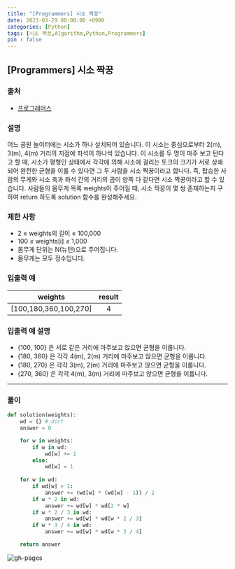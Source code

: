 ```yaml
---
title: "[Programmers] 시소 짝꿍"
date: 2023-03-29 00:00:00 +0900
categories: [Python]
tags: [시소 짝꿍,Algorithm,Python,Programmers]
pin : false
---
```


## [Programmers] 시소 짝꿍

### 출처
- <a href="https://school.programmers.co.kr/learn/courses/30/lessons/152996" target="_blank"> 프로그래머스 </a>

### **설명**

어느 공원 놀이터에는 시소가 하나 설치되어 있습니다. 이 시소는 중심으로부터 2(m), 3(m), 4(m) 거리의 지점에 좌석이 하나씩 있습니다.
이 시소를 두 명이 마주 보고 탄다고 할 때, 시소가 평형인 상태에서 각각에 의해 시소에 걸리는 토크의 크기가 서로 상쇄되어 완전한 균형을 이룰 수 있다면 그 두 사람을 시소 짝꿍이라고 합니다. 즉, 탑승한 사람의 무게와 시소 축과 좌석 간의 거리의 곱이 양쪽 다 같다면 시소 짝꿍이라고 할 수 있습니다.
사람들의 몸무게 목록 weights이 주어질 때, 시소 짝꿍이 몇 쌍 존재하는지 구하여 return 하도록 solution 함수를 완성해주세요.

### **제한 사항**
- 2 ≤ weights의 길이 ≤ 100,000
- 100 ≤ weights[i] ≤ 1,000
- 몸무게 단위는 N(뉴턴)으로 주어집니다.
- 몸무게는 모두 정수입니다.

### 입출력 예

weights|result
:--:|:--:
[100,180,360,100,270]|4


### 입출력 예 설명
- {100, 100} 은 서로 같은 거리에 마주보고 앉으면 균형을 이룹니다.
- {180, 360} 은 각각 4(m), 2(m) 거리에 마주보고 앉으면 균형을 이룹니다.
- {180, 270} 은 각각 3(m), 2(m) 거리에 마주보고 앉으면 균형을 이룹니다.
- {270, 360} 은 각각 4(m), 3(m) 거리에 마주보고 앉으면 균형을 이룹니다.

---

### **풀이**

```python
def solution(weights):
    wd = {} # dict
    answer = 0

    for w in weights:
        if w in wd:
            wd[w] += 1
        else:
            wd[w] = 1
            
    for w in wd:
        if wd[w] > 1:
            answer += (wd[w] * (wd[w] - 1)) / 2
        if w * 2 in wd:
            answer += wd[w] * wd[2 * w]
        if w * 2 / 3 in wd:
            answer += wd[w] * wd[w * 2 / 3]
        if w * 3 / 4 in wd:
            answer += wd[w] * wd[w * 3 / 4]

    return answer
```

![gh-pages](../../../assets/img/favicons/android-chrome-256x256.png)
